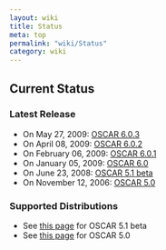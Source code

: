 ```yaml
---
layout: wiki
title: Status
meta: top
permalink: "wiki/Status"
category: wiki
---
```

<!-- Name: Status -->
<!-- Version: 6 -->
<!-- Author: valleegr -->

## Current Status

### Latest Release

 * On May 27, 2009: [OSCAR 6.0.3](repoTesting)
 * On April 08, 2009: [OSCAR 6.0.2](repoTesting)
 * On February 06, 2009: [OSCAR 6.0.1](repoTesting)
 * On January 05, 2009: [OSCAR 6.0](repoTesting)
 * On June 23, 2008: [OSCAR 5.1 beta](oscar51)
 * On November 12, 2006: [OSCAR 5.0](oscar50)

### Supported Distributions

 * See [this page](DistroSupport) for OSCAR 5.1 beta
 * See [this page](SupportedDistros) for OSCAR 5.0

<!--     
### SVN Check-in status

See [this page](http://svn.oscar.openclustergroup.org/php/svnstatus.php).
-->
